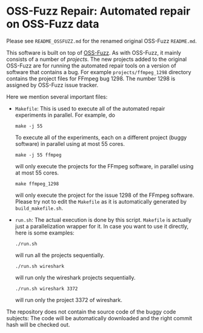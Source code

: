 # OSS-Fuzz Repair: Automated repair on OSS-Fuzz data

Please see `README_OSSFUZZ.md` for the renamed original OSS-Fuzz `README.md`.

This software is built on top of
[OSS-Fuzz](https://github.com/google/oss-fuzz). As with OSS-Fuzz, it
mainly consists of a number of *projects*.  The new projects added to
the original OSS-Fuzz are for running the automated repair tools on a
version of software that contains a bug. For example
`projects/ffmpeg_1298` directory contains the project files for FFmpeg
bug 1298. The number 1298 is assigned by OSS-Fuzz issue tracker.

Here we mention several important files:

* `Makefile`: This is used to execute all of the automated repair
  experiments in parallel. For example, do
  ```
  make -j 55
  ```
  To execute all of the experiments, each on a different project (buggy
  software) in parallel using at most 55 cores.
  ```
  make -j 55 ffmpeg
  ```
  will only execute the projects for the FFmpeg software, in parallel using at most 55 cores.
  ```
  make ffmpeg_1298
  ```
  will only execute the project for the issue 1298 of the FFmpeg
  software. Please try not to edit the `Makefile` as it is automatically
  generated by `build_makefile.sh`.

* `run.sh`: The actual execution is done by this script. `Makefile` is actually just a parallelization wrapper for it. In case you want to use it directly, here is some examples:
  ```
  ./run.sh
  ```
  will run all the projects sequentially.
  ```
  ./run.sh wireshark
  ```
  will run only the wireshark projects sequentially.
  ```
  ./run.sh wireshark 3372
  ```
  will run only the project 3372 of wireshark.

The repository does not contain the source code of the buggy code
subjects: The code will be automatically downloaded and the right
commit hash will be checked out.
